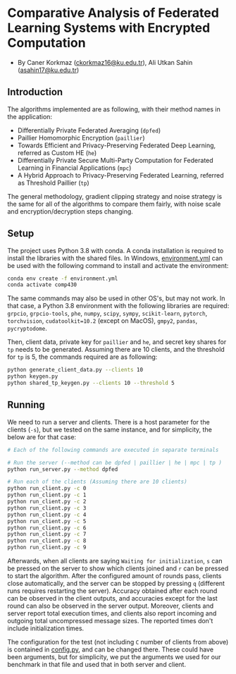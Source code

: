# Comparative Analysis of Federated Learning Systems with Encrypted Computation

- By Caner Korkmaz (ckorkmaz16@ku.edu.tr), Ali Utkan Sahin (asahin17@ku.edu.tr)

## Introduction

The algorithms implemented are as following, with their method names in the application:
- Differentially Private Federated Averaging (`dpfed`)
- Paillier Homomorphic Encryption (`paillier`)
- Towards Efficient and Privacy-Preserving Federated Deep Learning, referred as Custom HE (`he`)
- Differentially Private Secure Multi-Party Computation for  Federated Learning in Financial Applications (`mpc`)
- A Hybrid Approach to Privacy-Preserving Federated Learning, referred as Threshold Paillier (`tp`)

The general methodology, gradient clipping strategy and noise strategy is the same for all of the algorithms to
compare them fairly, with noise scale and encryption/decryption steps changing.

## Setup

The project uses Python 3.8 with conda. A conda installation is required to install the libraries with the shared files.
In Windows, [environment.yml](./environment.yml) can be used with the following command to install and activate the environment:
```bash
conda env create -f environment.yml
conda activate comp430
```
The same commands may also be used in other OS's, but may not work. In that case, a Python 3.8 environment with the following libraries are required:
`grpcio`, `grpcio-tools`, `phe`, `numpy`, `scipy`, `sympy`, `scikit-learn`, `pytorch`, `torchvision`, `cudatoolkit=10.2` (except on MacOS), `gmpy2`,
`pandas`, `pycryptodome`.

Then, client data, private key for `paillier` and `he`, and secret key shares for `tp` needs to be generated. Assuming there are 10 clients, and the threshold for `tp` is 5, the commands required are as following:
```bash
python generate_client_data.py --clients 10
python keygen.py
python shared_tp_keygen.py --clients 10 --threshold 5
```

## Running

We need to run a server and clients. There is a host parameter for the clients (`-s`), but we tested on the same instance, 
and for simplicity, the below are for that case:

```bash
# Each of the following commands are executed in separate terminals

# Run the server (--method can be dpfed | paillier | he | mpc | tp )
python run_server.py --method dpfed

# Run each of the clients (Assuming there are 10 clients)
python run_client.py -c 0
python run_client.py -c 1
python run_client.py -c 2
python run_client.py -c 3
python run_client.py -c 4
python run_client.py -c 5
python run_client.py -c 6
python run_client.py -c 7
python run_client.py -c 8
python run_client.py -c 9
```

Afterwards, when all clients are saying `Waiting for initialization`, `s` can be pressed on the server to show which
clients joined and `r` can be pressed to start the algorithm. After the configured amount of rounds pass, clients close
automatically, and the server can be stopped by pressing `q` (different runs requires restarting the server).
Accuracy obtained after each round can be observed in the client outputs, and accuracies except for the last round can also be observed in the server output.
Moreover, clients and server report total execution times, and clients also report incoming and outgoing total uncompressed message sizes.
The reported times don't include initialization times.


The configuration for the test (not including `C` number of clients from above) is contained
in [config.py](./config.py), and can be changed there. These could have been arguments, but for simplicity, we put the arguments we used for our benchmark
in that file and used that in both server and client.